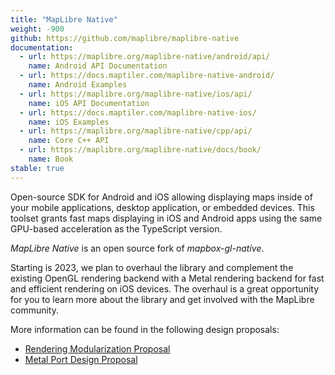 ```yaml
---
title: "MapLibre Native"
weight: -900
github: https://github.com/maplibre/maplibre-native
documentation:
  - url: https://maplibre.org/maplibre-native/android/api/
    name: Android API Documentation
  - url: https://docs.maptiler.com/maplibre-native-android/
    name: Android Examples
  - url: https://maplibre.org/maplibre-native/ios/api/
    name: iOS API Documentation
  - url: https://docs.maptiler.com/maplibre-native-ios/
    name: iOS Examples
  - url: https://maplibre.org/maplibre-native/cpp/api/
    name: Core C++ API
  - url: https://maplibre.org/maplibre-native/docs/book/
    name: Book
stable: true
---
```


Open-source SDK for Android and iOS allowing displaying maps inside of your
mobile applications, desktop application, or embedded devices.
This toolset grants fast maps displaying in iOS and Android apps using the
same GPU-based acceleration as the TypeScript version.

_MapLibre Native_ is an open source fork of _mapbox-gl-native_.

Starting is 2023, we plan to overhaul the library and complement the existing OpenGL rendering backend with a Metal rendering backend for fast and efficient rendering on iOS devices. The overhaul is a great opportunity for you to learn more about the library and get involved with the MapLibre community.

More information can be found in the following design proposals:

- [Rendering Modularization Proposal](https://github.com/maplibre/maplibre-native/pull/547/)
- [Metal Port Design Proposal](https://github.com/maplibre/maplibre-native/pull/580/)
